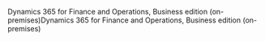 <span data-ttu-id="ded69-101">Dynamics 365 for Finance and Operations, Business edition (on-premises)</span><span class="sxs-lookup"><span data-stu-id="ded69-101">Dynamics 365 for Finance and Operations, Business edition (on-premises)</span></span>

